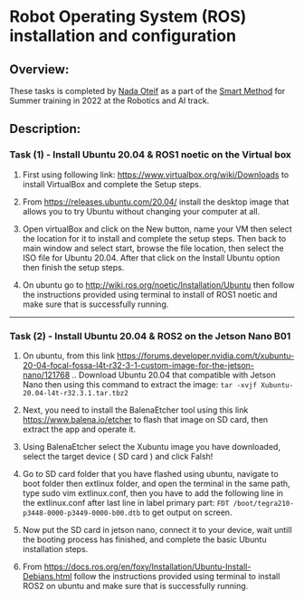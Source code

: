 
# Robot Operating System (ROS) installation and configuration

## Overview:

These tasks is completed by [Nada Oteif](https://sa.linkedin.com/in/nadaoteif) as a part of the [Smart Method](https://s-m.com.sa/en/index.html) for Summer training in 2022 at the Robotics and AI track.


## Description:

### Task (1) - Install Ubuntu 20.04 & ROS1 noetic on the Virtual box


1. First using following link: https://www.virtualbox.org/wiki/Downloads to install VirtualBox and complete the Setup steps.

2. From https://releases.ubuntu.com/20.04/ install the desktop image that allows you to try Ubuntu without changing your computer at all.

3. Open virtualBox and click on the New button, name your VM then select the location for it to install and complete the setup steps. Then back to main window and select start, browse the file location, then select the ISO file for Ubuntu 20.04. After that click on the Install Ubuntu option then finish the setup steps.

4. On ubuntu go to http://wiki.ros.org/noetic/Installation/Ubuntu then follow the instructions provided using terminal to install of ROS1 noetic and make sure that is successfully running.


--------------------------------------------------------------------------------

### Task (2) - Install Ubuntu 20.04 & ROS2 on the Jetson Nano B01


1. On ubuntu, from this link https://forums.developer.nvidia.com/t/xubuntu-20-04-focal-fossa-l4t-r32-3-1-custom-image-for-the-jetson-nano/121768 .. Download Ubuntu 20.04 that compatible  with Jetson Nano then using this command to extract the  image: ```tar -xvjf Xubuntu-20.04-l4t-r32.3.1.tar.tbz2 ```

2. Next, you need to install the BalenaEtcher tool using this link https://www.balena.io/etcher to flash that image on SD card, then extract the app and operate it.

3. Using BalenaEtcher select the Xubuntu image you have downloaded, select the target device ( SD card ) and click Falsh!

4. Go to SD card folder that you have flashed using ubuntu, navigate to boot folder then extlinux folder, and open the terminal in the same path, type sudo vim extlinux.conf, then you have to add the following line in the extlinux.conf after last line in label primary part: ```FDT /boot/tegra210-p3448-0000-p3449-0000-b00.dtb``` to get output on screen.

5. Now put the SD card in jetson nano, connect it to your device, wait untill the booting process has finished, and complete the basic Ubuntu installation steps.

6. From https://docs.ros.org/en/foxy/Installation/Ubuntu-Install-Debians.html follow the instructions provided using terminal to install ROS2 on ubuntu and make sure that is successfully running.

